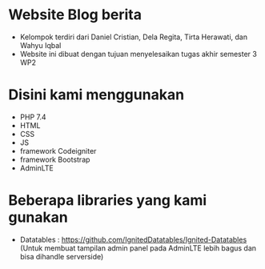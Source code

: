 # Website Blog berita

* Kelompok terdiri dari Daniel Cristian, Dela Regita, Tirta Herawati, dan Wahyu Iqbal
* Website ini dibuat dengan tujuan menyelesaikan tugas akhir semester 3 WP2

# Disini kami menggunakan 
* PHP 7.4
* HTML
* CSS
* JS
* framework Codeigniter
* framework Bootstrap
* AdminLTE

# Beberapa libraries yang kami gunakan
* Datatables : https://github.com/IgnitedDatatables/Ignited-Datatables (Untuk membuat tampilan admin panel pada AdminLTE lebih bagus dan bisa dihandle serverside)
